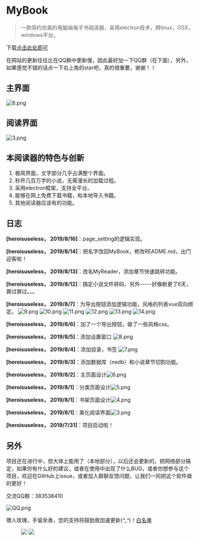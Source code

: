 # MyBook

> 一款简约优美的电脑端电子书阅读器，采用electron技术，跨linux，OSX，windows平台。

 下载[点击此处即可]("https://github.com/HeroIsUseless/MyBook/releases")

在网站的更新往往比在QQ群中更新慢，因此最好加一下QQ群（在下面），另外，如果感觉不错的话点一下右上角的star吧，真的很重要，谢谢！！
    
## 主界面
![6.png](./readme_res/6.png)
## 阅读界面
![3.png](./readme_res/3.png)

## 本阅读器的特色与创新
 
1. 极简界面，文字部分几乎占满整个界面。
2. 秒开几百万字的小说，无需漫长的加载过程。
2. 采用electron框架，支持全平台。
3. 能够在网上免费下载书籍，和本地导入书籍。
4. 其他阅读器应该有的功能。

## 日志

**[heroisuseless， 2019/8/16]**：page_setting的逻辑实现。

**[heroisuseless， 2019/8/14]**：把名字改回MyBook，修改README.md，出门迎客啦！

**[heroisuseless， 2019/8/13]**：改名MyReader，添加章节快速跳转功能。

**[heroisuseless， 2019/8/12]**：搞定小说文件转码，另外-----好像断更了6天，罪过罪过。。。

**[heroisuseless， 2019/8/7]**：为导出按钮添加逻辑功能，风格的列表vue双向绑定。
![9.png](./readme_res/9.png)
![10.png](./readme_res/10.png)
![11.png](./readme_res/11.png)
![12.png](./readme_res/12.png)
![13.png](./readme_res/13.png)
![14.png](./readme_res/14.png)


**[heroisuseless， 2019/8/6]**：加了一个导出按钮，做了一些风格css。

**[heroisuseless， 2019/8/5]**：添加设置窗口 ![8.png](./readme_res/8.png)

**[heroisuseless， 2019/8/4]**：添加目录，书签 ![7.png](./readme_res/7.png)

**[heroisuseless， 2019/8/3]**：添加数据库（nedb）和小说章节切割功能。

**[heroisuseless， 2019/8/2]**：主页面设计![6.png](./readme_res/6.png)

**[heroisuseless， 2019/8/1]**：分类页面设计![5.png](./readme_res/5.png)

**[heroisuseless， 2019/8/1]**：书架页面设计![4.png](./readme_res/4.png)

**[heroisuseless， 2019/8/1]**：美化阅读界面![3.png](./readme_res/3.png)

**[heroisuseless， 2019/7/31]**：项目启动啦！

## 另外

项目还在进行中，但大体上能用了（本地部分），以后还会更新的，把网络部分搞定，如果你有什么好的建议，或者在使用中出现了什么BUG，或者你想参与这个项目，欢迎在GitHub上issue，或者加入群聊反馈问题，让我们一同把这个软件做的更好！



交流QQ群：383538410

![QQ.png](./readme_res/QQ.png)

赠人玫瑰，手留余香，您的支持将鼓励我加速更新(*^_^*)！[白名单](https://github.com/HeroIsUseless/THANKS)


<figure>
    <img src="./readme_res/weixin.png">
    <img src="./readme_res/zhifubao.png">
</figure> 